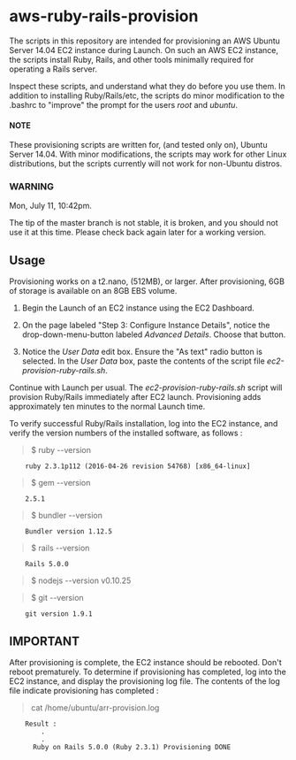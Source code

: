 # aws-ruby-rails-provision
The scripts in this repository are intended for provisioning an AWS Ubuntu Server 14.04 EC2 instance during Launch.  On such an AWS EC2 instance, the scripts install Ruby, Rails, and other tools minimally required for operating a Rails server.

Inspect these scripts, and understand what they do before you use them.  In addition to installing Ruby/Rails/etc, the scripts do minor modification to the .bashrc to "improve" the prompt for the users _root_ and _ubuntu_.

#### NOTE
These provisioning scripts are written for, (and tested only on), Ubuntu Server 14.04.  With minor modifications, the scripts may work for other Linux distributions, but the scripts currently will not work for non-Ubuntu distros.

### WARNING
Mon, July 11, 10:42pm.

The tip of the master branch is not stable, it is broken, and you should not use it at this time.  Please check back again later for a working version.

## Usage
Provisioning works on a t2.nano, (512MB), or larger.  After provisioning, 6GB of storage is available on an 8GB EBS volume.

1. Begin the Launch of an EC2 instance using the EC2 Dashboard.

2. On the page labeled "Step 3: Configure Instance Details", notice the drop-down-menu-button labeled _Advanced Details_.  Choose that button.

3. Notice the _User Data_ edit box.  Ensure the "As text" radio button is selected.  In the _User Data_ box, paste the contents of the script file _ec2-provision-ruby-rails.sh_.

Continue with Launch per usual.  The _ec2-provision-ruby-rails.sh_ script will provision Ruby/Rails immediately after EC2 launch.  Provisioning adds approximately ten minutes to the normal Launch time.  

To verify successful Ruby/Rails installation, log into the EC2 instance, and verify the version numbers of the installed software, as follows :

> $ ruby --version

        ruby 2.3.1p112 (2016-04-26 revision 54768) [x86_64-linux]
  
> $ gem --version

        2.5.1
      
> $ bundler --version

        Bundler version 1.12.5
      
> $ rails --version

        Rails 5.0.0
      
> $ nodejs --version
        v0.10.25

> $ git --version

        git version 1.9.1
      
## IMPORTANT
After provisioning is complete, the EC2 instance should be rebooted.  Don't reboot prematurely.  To determine if provisioning has completed, log into the EC2 instance, and display the provisioning log file.  The contents of the log file indicate provisioning has completed :

> cat /home/ubuntu/arr-provision.log

        Result :
            .
            .
          Ruby on Rails 5.0.0 (Ruby 2.3.1) Provisioning DONE

